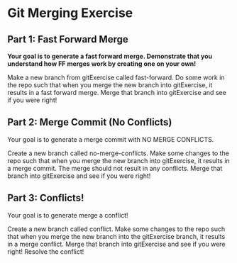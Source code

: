 # Git Merging Exercise

## Part 1: Fast Forward Merge

**Your goal is to generate a fast forward merge. Demonstrate that you understand how FF merges work by creating one on your own!**

Make a new branch from gitExercise called fast-forward.
Do some work in the repo such that when you merge the new branch into gitExercise, it results in a fast forward merge.
Merge that branch into gitExercise and see if you were right!

## Part 2: Merge Commit (No Conflicts)

Your goal is to generate a merge commit with NO MERGE CONFLICTS.

Create a new branch called no-merge-conflicts. 
Make some changes to the repo such that when you merge the new branch into gitExercise, it results in a merge commit.
The merge should not result in any conflicts. 
Merge that branch into gitExercise and see if you were right!

## Part 3: Conflicts!

Your goal is to generate merge a conflict!

Create a new branch called conflict.
Make some changes to the repo such that when you merge the new branch into the gitExercise branch, it results in a merge conflict.
Merge that branch into gitExercise and see if you were right!
Resolve the conflict!